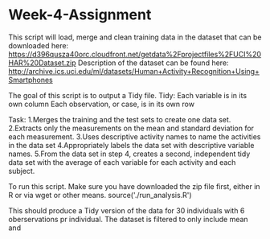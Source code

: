 # Week-4-Assignment

This script will load, merge and clean training data in the dataset that can be downloaded here:
https://d396qusza40orc.cloudfront.net/getdata%2Fprojectfiles%2FUCI%20HAR%20Dataset.zip
Description of the dataset can be found here:
http://archive.ics.uci.edu/ml/datasets/Human+Activity+Recognition+Using+Smartphones
 
The goal of this script is to output a Tidy file.
Tidy: Each variable is in its own column
Each observation, or case, is in its own row

Task: 
1.Merges the training and the test sets to create one data set.
2.Extracts only the measurements on the mean and standard deviation for each measurement.
3.Uses descriptive activity names to name the activities in the data set
4.Appropriately labels the data set with descriptive variable names.
5.From the data set in step 4, creates a second, independent tidy data set with the average of each variable for each activity and each subject.


To run this script. Make sure you have downloaded the zip file first, either in R or via wget or other means.
source('./run_analysis.R')

This should produce a Tidy version of the data for 30 individuals with 6 oberservations pr individual.
The dataset is filtered to only include mean and 